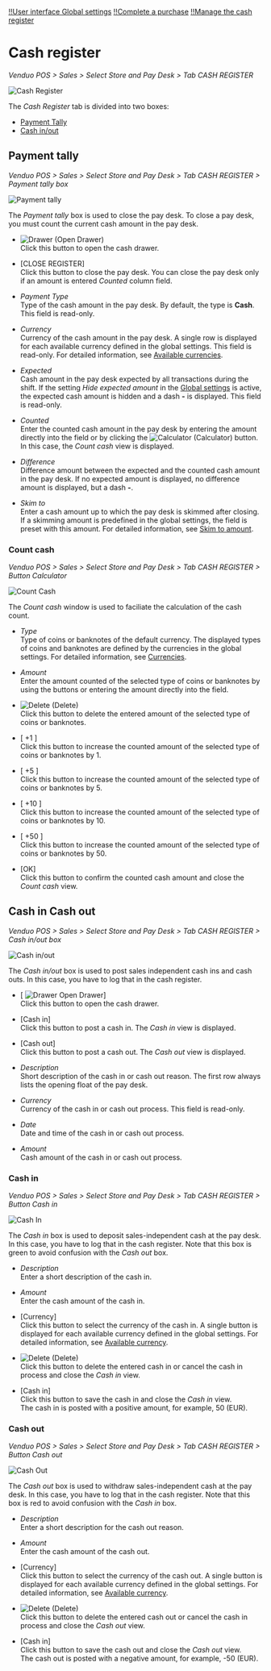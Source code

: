 [!!User interface Global settings](./02a_GlobalSettings.md)
[!!Complete a purchase](../Operation/04_CompletePurchase.md)
[!!Manage the cash register](../Operation/05_ManageCashRegister.md)

# Cash register
<!---Error-->
*Venduo POS > Sales > Select Store and Pay Desk > Tab CASH REGISTER*

![Cash Register](../../Assets/Screenshots/POS/Sales/CashRegister/CashRegister.png "[Cash Register]")

The *Cash Register* tab is divided into two boxes:
- [Payment Tally](#payment-tally)
- [Cash in/out](#cash-in-cash-out)


## Payment tally

*Venduo POS > Sales > Select Store and Pay Desk > Tab CASH REGISTER > Payment tally box*

![Payment tally](../../Assets/Screenshots/POS/Sales/CashRegister/PaymentTally.png "[Payment tally]")

The *Payment tally* box is used to close the pay desk. To close a pay desk, you must count the current cash amount in the pay desk. 

- ![Drawer](../../Assets/Icons/Drawer.png "[Drawer]") (Open Drawer)  
    Click this button to open the cash drawer.

- [CLOSE REGISTER]   
    Click this button to close the pay desk. You can close the pay desk only if an amount is entered *Counted* column field.

- *Payment Type*   
    Type of the cash amount in the pay desk. By default, the type is **Cash**. This field is read-only.

- *Currency*   
    Currency of the cash amount in the pay desk. A single row is displayed for each available currency defined in the global settings. This field is read-only. For detailed information, see [Available currencies](./02a_GlobalSettings.md#available-currencies).

- *Expected*   
    Cash amount in the pay desk expected by all transactions during the shift. If the setting *Hide expected amount* in the [Global settings](./02a_GlobalSettings.md#erwarteten-vertrag-verbergen) is active, the expected cash amount is hidden and a dash **-** is displayed. This field is read-only.

- *Counted*   
    Enter the counted cash amount in the pay desk by entering the amount directly into the field or by clicking the ![Calculator](../../Assets/Icons/Calculator01.png "[Calculator]") (Calculator) button. In this case, the *Count cash* view is displayed.

- *Difference*   
    Difference amount between the expected and the counted cash amount in the pay desk. If no expected amount is displayed, no difference amount is displayed, but a dash **-**.

- *Skim to*   
    Enter a cash amount up to which the pay desk is skimmed after closing. If a skimming amount is predefined in the global settings, the field is preset with this amount. For detailed information, see [Skim to amount](./02a_GlobalSettings.md#skim-to-amount).


### Count cash

*Venduo POS > Sales > Select Store and Pay Desk > Tab CASH REGISTER > Button Calculator*

![Count Cash](../../Assets/Screenshots/POS/Sales/CashRegister/CountCash.png "[Count Cash]")

The *Count cash* window is used to faciliate the calculation of the cash count.

- *Type*   
    Type of coins or banknotes of the default currency. The displayed types of coins and banknotes are defined by the currencies in the global settings. For detailed information, see [Currencies](./02a_GlobalSettings.md#currencies).

- *Amount*   
    Enter the amount counted of the selected type of coins or banknotes by using the buttons or entering the amount directly into the field.

- ![Delete](../../Assets/Icons/Trash06.png "[Delete]") (Delete)   
    Click this button to delete the entered amount of the selected type of coins or banknotes.

- [ +1 ]   
    Click this button to increase the counted amount of the selected type of coins or banknotes by 1.

- [ +5 ]   
    Click this button to increase the counted amount of the selected type of coins or banknotes by 5.

- [ +10 ]   
    Click this button to increase the counted amount of the selected type of coins or banknotes by 10.

- [ +50 ]   
    Click this button to increase the counted amount of the selected type of coins or banknotes by 50.

- [OK]   
    Click this button to confirm the counted cash amount and close the *Count cash* view.



## Cash in Cash out

*Venduo POS > Sales > Select Store and Pay Desk > Tab CASH REGISTER > Cash in/out box*

![Cash in/out](../../Assets/Screenshots/POS/Sales/CashRegister/CashInOut.png "[Cash In/Out]")

The *Cash in/out* box is used to post sales independent cash ins and cash outs. In this case, you have to log that in the cash register.


- [ ![Drawer](../../Assets/Icons/Drawer.png "[Drawer]") Open Drawer]  
    Click this button to open the cash drawer.

- [Cash in]   
    Click this button to post a cash in. The *Cash in* view is displayed.

- [Cash out]   
    Click this button to post a cash out. The *Cash out* view is displayed.

- *Description*   
    Short description of the cash in or cash out reason. The first row always lists the opening float of the pay desk.

- *Currency*   
    Currency of the cash in or cash out process. This field is read-only.

- *Date*   
    Date and time of the cash in or cash out process.

- *Amount*   
    Cash amount of the cash in or cash out process.


### Cash in

*Venduo POS > Sales > Select Store and Pay Desk > Tab CASH REGISTER > Button Cash in*

![Cash In](../../Assets/Screenshots/POS/Sales/CashRegister/CashIn.png "[Cash In]")

The *Cash in* box is used to deposit sales-independent cash at the pay desk. In this case, you have to log that in the cash register. Note that this box is green to avoid confusion with the *Cash out* box.

- *Description*   
    Enter a short description of the cash in.

- *Amount*   
    Enter the cash amount of the cash in.

- [Currency]    
    Click this button to select the currency of the cash in. A single button is displayed for each available currency defined in the global settings. For detailed information, see [Available currency](./02a_GlobalSettings.md#available-currencies).    

- ![Delete](../../Assets/Icons/Trash03.png "[Delete]") (Delete)    
    Click this button to delete the entered cash in or cancel the cash in process and close the *Cash in* view.

- [Cash in]   
    Click this button to save the cash in and close the *Cash in* view.    
    The cash in is posted with a positive amount, for example, 50 (EUR).


### Cash out

*Venduo POS > Sales > Select Store and Pay Desk > Tab CASH REGISTER > Button Cash out*

![Cash Out](../../Assets/Screenshots/POS/Sales/CashRegister/CashOut.png "[Cash Out]")

The *Cash out* box is used to withdraw sales-independent cash at the pay desk. In this case, you have to log that in the cash register. Note that this box is red to avoid confusion with the *Cash in* box.

- *Description*   
    Enter a short description for the cash out reason.

- *Amount*   
    Enter the cash amount of the cash out.

- [Currency]     
    Click this button to select the currency of the cash out. A single button is displayed for each available currency defined in the global settings. For detailed information, see [Available currency](./02a_GlobalSettings.md#available-currencies).

- ![Delete](../../Assets/Icons/Trash04.png "[Delete]") (Delete)    
    Click this button to delete the entered cash out or cancel the cash in process and close the *Cash out* view.

- [Cash in]   
    Click this button to save the cash out and close the *Cash out* view.     
    The cash out is posted with a negative amount, for example, -50 (EUR).
